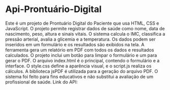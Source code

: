 # Api-Prontuário-Digital

Este é um projeto de Prontuário Digital do Paciente que usa HTML, CSS e JavaScript.
O projeto permite registrar dados de saúde como nome, data de nascimento, peso, altura e sinais vitais.
O sistema calcula o IMC, classifica a pressão arterial, avalia a glicemia e a temperatura.
Os dados podem ser inseridos em um formulário e os resultados são exibidos na tela.
A ferramenta gera um relatório em PDF com todos os dados e resultados calculados.
O projeto inclui um botão para limpar o formulário e um para gerar o PDF.
O arquivo index.html é o principal, contendo o formulário e a interface.
O style.css define a aparência visual, e o script.js realiza os cálculos.
A biblioteca jsPDF é utilizada para a geração do arquivo PDF.
O sistema foi feito para fins educativos e não substitui a avaliação de um profissional de saúde. 
Link do API:
